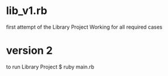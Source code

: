 # lib_v1.rb
 first attempt of the Library Project 
 Working for all required cases

# version 2 
to run Library Project 
$ ruby main.rb 

